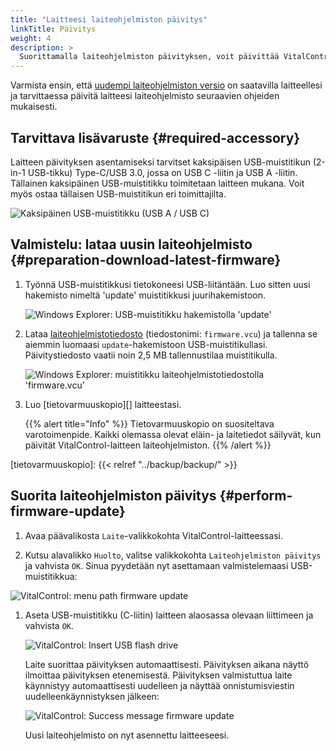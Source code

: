 ```yaml
---
title: "Laitteesi laiteohjelmiston päivitys"
linkTitle: Päivitys
weight: 4
description: >
  Suorittamalla laiteohjelmiston päivityksen, voit päivittää VitalControl-laitteesi laiteohjelmiston uusimpiin saatavilla oleviin versioihin.
---
```

Varmista ensin, että [uudempi laiteohjelmiston versio](../versions/) on saatavilla laitteellesi ja tarvittaessa päivitä laitteesi laiteohjelmisto seuraavien ohjeiden mukaisesti.

## Tarvittava lisävaruste {#required-accessory}

Laitteen päivityksen asentamiseksi tarvitset kaksipäisen USB-muistitikun (2-in-1 USB-tikku) Type-C/USB 3.0, jossa on USB C -liitin ja USB A -liitin. Tällainen kaksipäinen USB-muistitikku toimitetaan laitteen mukana. Voit myös ostaa tällaisen USB-muistitikun eri toimittajilta.

![Kaksipäinen USB-muistitikku (USB A / USB C)](/images/firmware/update/usb-dual-stick.svg "Kaksipäinen USB-muistitikku")

## Valmistelu: lataa uusin laiteohjelmisto {#preparation-download-latest-firmware}

1. Työnnä USB-muistitikkusi tietokoneesi USB-liitäntään. Luo sitten uusi hakemisto nimeltä 'update' muistitikkusi juurihakemistoon.

    ![Windows Explorer: USB-muistitikku hakemistolla 'update'](../images/create-folder-update.png "USB-muistitikku: hakemisto 'update'")

1. Lataa [laiteohjelmistotiedosto](/download/firmware.vcu) (tiedostonimi: `firmware.vcu`) ja tallenna se aiemmin luomaasi `update`-hakemistoon USB-muistitikullasi. Päivitystiedosto vaatii noin 2,5 MB tallennustilaa muistitikulla.

    ![Windows Explorer: muistitikku laiteohjelmistotiedostolla 'firmware.vcu'](../images/save-firmware-file.png "Muistitikku laiteohjelmistotiedostolla")

1. Luo [tietovarmuuskopio][] laitteestasi.

    {{% alert title="Info" %}}
Tietovarmuuskopio on suositeltava varotoimenpide. Kaikki olemassa olevat eläin- ja laitetiedot säilyvät, kun päivität VitalControl-laitteen laiteohjelmiston.
    {{% /alert %}}

[tietovarmuuskopio]: {{< relref "../backup/backup/" >}}

## Suorita laiteohjelmiston päivitys {#perform-firmware-update}

1. Avaa päävalikosta `Laite`-valikkokohta VitalControl-laitteessasi.

1. Kutsu alavalikko `Huolto`, valitse valikkokohta `Laiteohjelmiston päivitys` ja vahvista `OK`. Sinua pyydetään nyt asettamaan valmistelemaasi USB-muistitikkua:

![VitalControl: menu path firmware update](../images/firmware-update.png "Firmware update")

1. Aseta USB-muistitikku (C-liitin) laitteen alaosassa olevaan liittimeen ja vahvista `OK`.

    ![VitalControl: Insert USB flash drive](/images/firmware/update/plug-in-dual-usb-stick.svg "Insert USB flash drive")

    Laite suorittaa päivityksen automaattisesti. Päivityksen aikana näyttö ilmoittaa päivityksen etenemisestä. Päivityksen valmistuttua laite käynnistyy automaattisesti uudelleen ja näyttää onnistumisviestin uudelleenkäynnistyksen jälkeen:

   ![VitalControl: Success message firmware update](../images/update-success.png "Success firmware update")

   Uusi laiteohjelmisto on nyt asennettu laitteeseesi.
